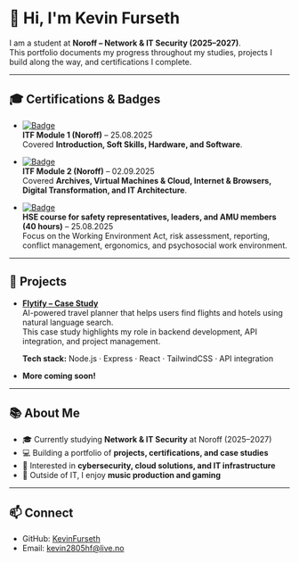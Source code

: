 # 👋 Hi, I'm Kevin Furseth  

I am a student at **Noroff – Network & IT Security (2025–2027)**.  
This portfolio documents my progress throughout my studies, projects I build along the way, and certifications I complete.  

---

## 🎓 Certifications & Badges
- [![Badge](https://img.shields.io/badge/ITF%20Module%201-Completed-brightgreen?style=flat-square)](https://lms.noroff.no/badges/badge.php?hash=bd89f4983ce3fef59395410528f79e4ceb9018d2)  
  **ITF Module 1 (Noroff)** – 25.08.2025  
  Covered **Introduction, Soft Skills, Hardware, and Software**.  

- [![Badge](https://img.shields.io/badge/ITF%20Module%202-Completed-brightgreen?style=flat-square)](https://lms.noroff.no/badges/badge.php?hash=00662c66a1fc027082dcaaadaceb80c74afd541d)  
  **ITF Module 2 (Noroff)** – 02.09.2025  
  Covered **Archives, Virtual Machines & Cloud, Internet & Browsers, Digital Transformation, and IT Architecture**.  

- [![Badge](https://img.shields.io/badge/HSE%20Course-40%20hours-brightgreen?style=flat-square)](https://github.com/KevinFurseth/portfolio/blob/main/HMS-sertifikat.pdf)  
  **HSE course for safety representatives, leaders, and AMU members (40 hours)** – 25.08.2025  
  Focus on the Working Environment Act, risk assessment, reporting, conflict management, ergonomics, and psychosocial work environment.  

---

## 🚀 Projects
- **[Flytify – Case Study](https://github.com/KevinFurseth/flytify-case-study)**  
  AI-powered travel planner that helps users find flights and hotels using natural language search.  
  This case study highlights my role in backend development, API integration, and project management.  

  **Tech stack:** Node.js · Express · React · TailwindCSS · API integration  

- **More coming soon!**

---

## 📚 About Me
- 🎓 Currently studying **Network & IT Security** at Noroff (2025–2027)  
- 💻 Building a portfolio of **projects, certifications, and case studies**  
- 🚀 Interested in **cybersecurity, cloud solutions, and IT infrastructure**  
- 🎵 Outside of IT, I enjoy **music production and gaming**  

---

## 📫 Connect
- GitHub: [KevinFurseth](https://github.com/KevinFurseth)  
- Email: kevin2805hf@live.no  
